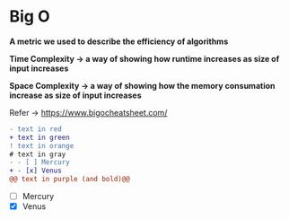 # Big O 

  **A metric we used to describe the efficiency of algorithms**
  
  **Time Complexity -> a way of showing how runtime increases as size of input increases**
  
  **Space Complexity -> a way of showing how the memory consumation increase as size of input increases**

  Refer -> https://www.bigocheatsheet.com/
  
  
 ```diff
- text in red
+ text in green
! text in orange
# text in gray
- - [ ] Mercury
+ - [x] Venus
@@ text in purple (and bold)@@
```

 - [ ] Mercury
  - [x] Venus
